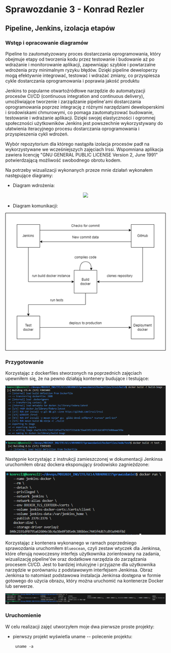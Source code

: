 # Sprawozdanie 3 - Konrad Rezler
## Pipeline, Jenkins, izolacja etapów
### Wstęp i  opracowanie diagramów

Pipeline to zautomatyzowany proces dostarczania oprogramowania, który obejmuje etapy od tworzenia kodu przez testowanie i budowanie aż po wdrażanie i monitorowanie aplikacji, zapewniając szybkie i powtarzalne wdrożenia przy minimalnym ryzyku błędów. Dzięki pipeline deweloperzy mogą efektywnie integrować, testować i wdrażać zmiany, co przyspiesza cykle dostarczania oprogramowania i poprawia jakość produktu

Jenkins to popularne otwartoźródłowe narzędzie do automatyzacji procesów CI/CD (continuous integration and continuous delivery), umożliwiające tworzenie i zarządzanie pipeline'ami dostarczania oprogramowania poprzez integrację z różnymi narzędziami deweloperskimi i środowiskami chmurowymi, co pomaga zautomatyzować budowanie, testowanie i wdrażanie aplikacji. Dzięki swojej elastyczności i ogromnej społeczności użytkowników Jenkins jest powszechnie wykorzystywany do ułatwienia iteracyjnego procesu dostarczania oprogramowania i przyspieszenia cykli wdrożeń.

Wybór repozytorium dla którego nastąpiła izolacja procesów padł na wykorzystywane we wcześniejszych zajęciach Irssi. Wspomniana aplikacja zawiera licencję "GNU GENERAL PUBLIC LICENSE Version 2, June 1991" potwierdzającą możliwość swobodnego obrotu kodem.

Na potrzeby wizualizacji wykonanych przeze mnie działań wykonałem następujące diagramy:
- Diagram wdrożenia:
<p align="center">
 <img src="https://github.com/InzynieriaOprogramowaniaAGH/MDO2024_INO/blob/KR409837/ITE/GCL4/KR409837/Sprawozdanie3/images/Diagram wdrożenia.png">
</p>

- Diagram komunikacji:
<p align="center">
 <img src="https://github.com/InzynieriaOprogramowaniaAGH/MDO2024_INO/blob/KR409837/ITE/GCL4/KR409837/Sprawozdanie3/images/Diagram komunikacji.png">
</p>

### Przygotowanie
Korzystając z dockerfiles stworzonych na poprzednich zajęciach upewniłem się, że na pewno działają kontenery budujące i testujące:
<p align="center">
 <img src="https://github.com/InzynieriaOprogramowaniaAGH/MDO2024_INO/blob/KR409837/ITE/GCL4/KR409837/Sprawozdanie3/images/0.1. Upewnij się, że na pewno działają kontenery budujące i testujące, stworzone na poprzednich zajęciach.png">
</p>

<p align="center">
 <img src="https://github.com/InzynieriaOprogramowaniaAGH/MDO2024_INO/blob/KR409837/ITE/GCL4/KR409837/Sprawozdanie3/images/0.2. Upewnij się, że na pewno działają kontenery budujące i testujące, stworzone na poprzednich zajęciach.png">
</p>

Następnie korzystając z instrukcji zamieszczonej w dokumentacji Jenkinsa uruchomiłem obraz dockera eksponujący środowisko zagnieżdzone:
<p align="center">
 <img src="https://github.com/InzynieriaOprogramowaniaAGH/MDO2024_INO/blob/KR409837/ITE/GCL4/KR409837/Sprawozdanie3/images/1. Uruchom obraz Dockera który eksponuje środowisko zagnieżdżone.png">
</p>

Korzystając z kontenera wykonanego w ramach poprzedniego sprawozdania uruchomiłem `Blueocean`, czyli zestaw wtyczek dla Jenkinsa, które oferują nowoczesny interfejs użytkownika zorientowany na zadania, wizualizację pipeline'ów oraz dodatkowe narzędzia do zarządzania procesem CI/CD. Jest to bardziej intuicyjne i przyjazne dla użytkownika narzędzie w porównaniu z podstawowym interfejsem Jenkinsa. Obraz Jenkinsa to natomiast podstawowa instalacja Jenkinsa dostępna w formie gotowego do użycia obrazu, który można uruchomić na kontenerze Docker lub serwerze.
<p align="center">
 <img src="https://github.com/InzynieriaOprogramowaniaAGH/MDO2024_INO/blob/KR409837/ITE/GCL4/KR409837/Sprawozdanie3/images/3. Uruchom Blueocean.png">
</p>

### Uruchomienie
W celu realizacji zajęć utworzyłem moje dwa pierwsze proste projekty:
- pierwszy projekt wyświetla uname
-- polecenie projektu:
    ```
     uname -a
    ```
